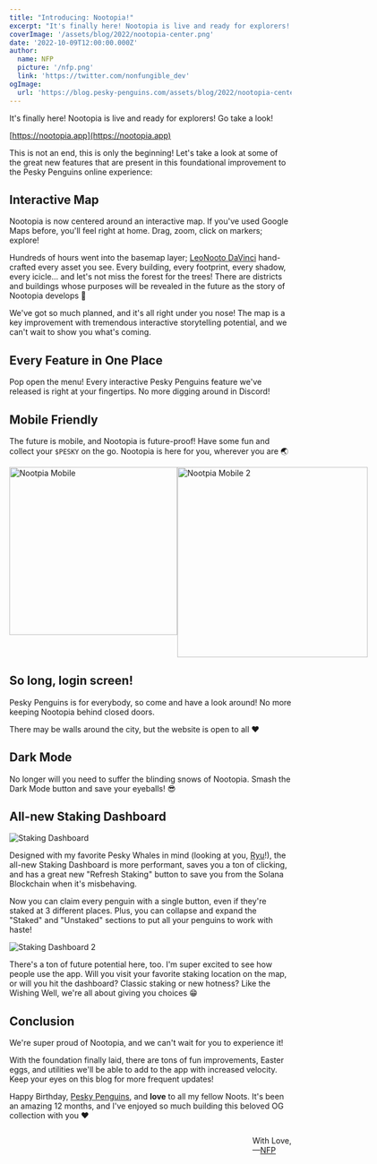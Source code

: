 ```yaml
---
title: "Introducing: Nootopia!"
excerpt: "It's finally here! Nootopia is live and ready for explorers! This is not an end, this is only the beginning! Let's take a look at some of the great new features that are present in this foundational improvement to the Pesky Penguins online experience"
coverImage: '/assets/blog/2022/nootopia-center.png'
date: '2022-10-09T12:00:00.000Z'
author:
  name: NFP
  picture: '/nfp.png'
  link: 'https://twitter.com/nonfungible_dev'
ogImage:
  url: 'https://blog.pesky-penguins.com/assets/blog/2022/nootopia-center.png'
---
```


It's finally here! Nootopia is live and ready for explorers! Go take a look!

[https://nootopia.app](https://nootopia.app)

This is not an end, this is only the beginning! Let's take a look at some of the great new features that are present in this foundational improvement to the Pesky Penguins online experience:

## Interactive Map
Nootopia is now centered around an interactive map. If you've used Google Maps before, you'll feel right at home. Drag, zoom, click on markers; explore!

Hundreds of hours went into the basemap layer; [LeoNooto DaVinci](https://twitter.com/LeoNootoDaVinci) hand-crafted every asset you see. Every building, every footprint, every shadow, every icicle... and let's not miss the forest for the trees! There are districts and buildings whose purposes will be revealed in the future as the story of Nootopia develops 👀

We've got so much planned, and it's all right under you nose! The map is a key improvement with tremendous interactive storytelling potential, and we can't wait to show you what's coming.

## Every Feature in One Place
Pop open the menu! Every interactive Pesky Penguins feature we've released is right at your fingertips. No more digging around in Discord!

## Mobile Friendly
The future is mobile, and Nootopia is future-proof! Have some fun and collect your `$PESKY` on the go. Nootopia is here for you, wherever you are 🌏

<div style="display: flex; width: 100%; justify-content: space-between;">
<img src="/assets/blog/2022/nootopia-mobile.png" width=300 alt="Nootpia Mobile" />
<img src="/assets/blog/2022/nootopia-mobile-2.png" width=340 alt="Nootpia Mobile 2" />
</div>

## So long, login screen!
Pesky Penguins is for everybody, so come and have a look around! No more keeping Nootopia behind closed doors.

There may be walls around the city, but the website is open to all ❤️

## Dark Mode
No longer will you need to suffer the blinding snows of Nootopia. Smash the Dark Mode button and save your eyeballs! 😎

## All-new Staking Dashboard

![Staking Dashboard](/assets/blog/2022/nootopia-staking-dash.png)

Designed with my favorite Pesky Whales in mind (looking at you, [Ryu](https://twitter.com/RyuWeb_3)!), the all-new Staking Dashboard is more performant, saves you a ton of clicking, and has a great new "Refresh Staking" button to save you from the Solana Blockchain when it's misbehaving.

Now you can claim every penguin with a single button, even if they're staked at 3 different places. Plus, you can collapse and expand the "Staked" and "Unstaked" sections to put all your penguins to work with haste!

![Staking Dashboard 2](/assets/blog/2022/nootopia-staking-dash-light.png)

There's a ton of future potential here, too. I'm super excited to see how people use the app. Will you visit your favorite staking location on the map, or will you hit the dashboard? Classic staking or new hotness? Like the Wishing Well, we're all about giving you choices 😁

## Conclusion
We're super proud of Nootopia, and we can't wait for you to experience it!

With the foundation finally laid, there are tons of fun improvements, Easter eggs, and utilities we'll be able to add to the app with increased velocity. Keep your eyes on this blog for more frequent updates!

Happy Birthday, [Pesky Penguins](https://twitter.com/peskypenguins), and **love** to all my fellow Noots. It's been an amazing 12 months, and I've enjoyed so much building this beloved OG collection with you ❤️

<div style="display: flex; justify-content: flex-end; width: 100%">
<div style="display: flex; flex-direction: column">
<p>With Love,</p>
<p style="margin-top:-1em">&mdash;<a href="https://twitter.com/nonfungible_dev">NFP</a></p>
</div>
</div>
